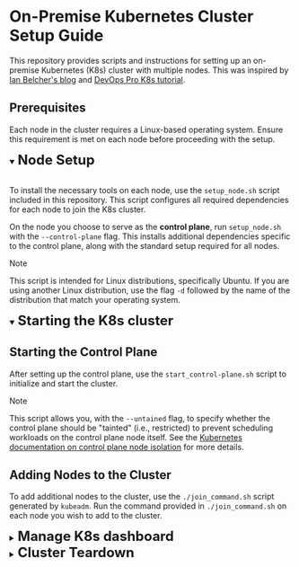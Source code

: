 # On-Premise Kubernetes Cluster Setup Guide

This repository provides scripts and instructions for setting up an on-premise Kubernetes (K8s) cluster with multiple nodes. This was inspired by [Ian Belcher's blog](https://ianbelcher.me/tech-blog/creating-a-bare-bones-on-premises-k8s-cluster-from-old-hardware) and [DevOps Pro K8s tutorial](https://github.com/devopsproin/certified-kubernetes-administrator/tree/main/Cluster%20Setup#multi-node-kubernetes-cluster-setup-using-kubeadm).

## Prerequisites

Each node in the cluster requires a Linux-based operating system. Ensure this requirement is met on each node before proceeding with the setup.

<details open>
<summary><b><font size="+2">Node Setup</font></b></summary>
<br>

To install the necessary tools on each node, use the `setup_node.sh` script included in this repository. This script configures all required dependencies for each node to join the K8s cluster.

On the node you choose to serve as the **control plane**, run `setup_node.sh` with the `--control-plane` flag. This installs additional dependencies specific to the control plane, along with the standard setup required for all nodes.

> [!NOTE]    
> This script is intended for Linux distributions, specifically Ubuntu. If you are using another Linux distribution, use the flag `-d` followed by the name of the distribution that match your operating system.

</details>

<details open>
<summary><b><font size="+2">Starting the K8s cluster</font></b></summary>

## Starting the Control Plane

After setting up the control plane, use the `start_control-plane.sh` script to initialize and start the cluster.

> [!NOTE]   
> This script allows you, with the `--untained` flag, to specify whether the control plane should be "tainted" (i.e., restricted) to prevent scheduling workloads on the control plane node itself. See the [Kubernetes documentation on control plane node isolation](https://kubernetes.io/docs/setup/production-environment/tools/kubeadm/create-cluster-kubeadm/#control-plane-node-isolation) for more details.

## Adding Nodes to the Cluster

To add additional nodes to the cluster, use the `./join_command.sh` script generated by `kubeadm`. Run the command provided in `./join_command.sh` on each node you wish to add to the cluster.

</details>

<details>
<summary><b><font size="+2">Manage K8s dashboard</font></b></summary>
</br>

The `dashboard` subfolder contains resources for deploying the [K8s dashboard](https://github.com/kubernetes/dashboard), a web-based interface useful for monitoring cluster metrics such as memory consumption, deployments, and more.

### Deploying the dashboard

1. Run the `dashboard_deployment.sh` script from the control plane to deploy the dashboard on your cluster. This will create an admin account and generate a bearer token (see [K8s authentication documentation](https://kubernetes.io/docs/reference/access-authn-authz/authentication/)), which will be saved as `./bearer-token.tk`.

2. **Accessing the dashboard \[CLIENT MACHINE\]**
   - **Copy the kubeconfig file**: On the machine where you want to access the dashboard (client machine), copy the kubeconfig file from the control plane node (`$HOME/.kube/config`) to your local machine.
   - **Start port forwarding**: Run the `port_forward_dashboard.sh` script to forward the dashboard service to your local machine. You will be prompted to provide the path to the kubeconfig file to ensure it connects to the correct cluster.

3. **Access the dashboard \[CLIENT MACHINE\]**
   - Open your browser and go to `https://localhost:8443/#/login`.
   - When prompted for authentication, enter the bearer token generated during deployment (`./bearer-token.tk`), which provides access to the dashboard.

### Tearing down the dashboard

To remove the dashboard deployment, run the `delete_dashboard.sh` script. This will delete all resources associated with the K8s dashboard.

</details>

<details>
<summary><b><font size="+2">Cluster Teardown</font></b></summary>
</br>

To remove nodes and tear down the on-premise K8s cluster, follow these steps for each node, starting with the worker nodes and ending with the control plane node.

### Step 0: Delete All Deployments \[CONTROL PLANE\]

Before removing nodes, ensure that all resources deployed with `kubectl apply -f ...`, `helm install ...`, or any other tool are stopped or deleted. This will prevent any lingering workloads or services from interfering with the teardown.

### Step 1: Drain and Delete a Node \[CONTROL PLANE\]

On the control plane node, use the `drain_and_delete_node.sh` script to safely drain and remove a specific node from the cluster. The script will prompt you to input the name of the node to remove.

### Step 2: Cleanup \[REMOVED NODE\]

On each node removed from the cluster, run the `cleanup.sh` script to clean up any residual configuration and prepare the node for future use or re-joining.

</details>